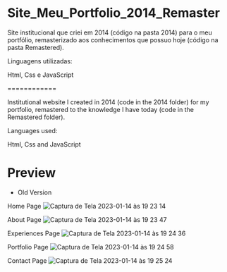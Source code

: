 # Site_Meu_Portfolio_2014_Remaster

Site institucional que criei em 2014 (código na pasta 2014) para o meu portfólio, remasterizado aos conhecimentos que possuo hoje (código na pasta Remastered).

Linguagens utilizadas:

Html, Css e JavaScript

============

Institutional website I created in 2014 (code in the 2014 folder) for my portfolio, remastered to the knowledge I have today (code in the Remastered folder).

Languages used:

Html, Css and JavaScript

# Preview

- Old Version

Home Page
![Captura de Tela 2023-01-14 às 19 23 14](https://user-images.githubusercontent.com/33550514/212499721-f2acd6dd-46e9-4a84-b12f-38969cc4d279.png)

About Page
![Captura de Tela 2023-01-14 às 19 23 47](https://user-images.githubusercontent.com/33550514/212499740-0ba6d410-fff2-4292-8706-bf4505e04626.png)

Experiences Page
![Captura de Tela 2023-01-14 às 19 24 36](https://user-images.githubusercontent.com/33550514/212499769-6271e45f-cde6-4e96-9906-4b389e6e6f2e.png)

Portfolio Page
![Captura de Tela 2023-01-14 às 19 24 58](https://user-images.githubusercontent.com/33550514/212499780-8b9f60b8-6a6b-4825-a45f-f5ba34f299dd.png)

Contact Page
![Captura de Tela 2023-01-14 às 19 25 24](https://user-images.githubusercontent.com/33550514/212499796-beb49b92-d32b-4d11-8888-fbed56ccde41.png)
